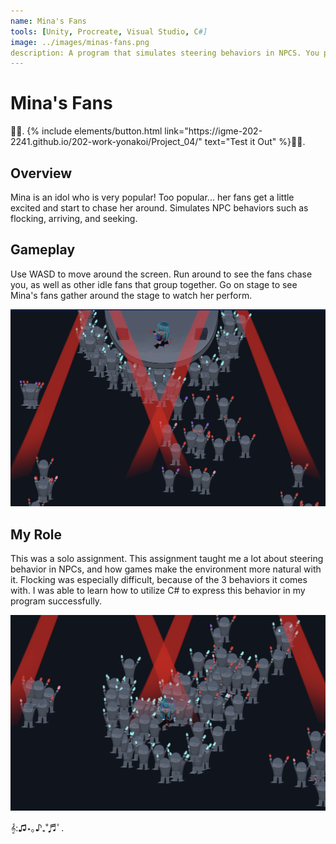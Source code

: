 ```yaml
---
name: Mina's Fans
tools: [Unity, Procreate, Visual Studio, C#]
image: ../images/minas-fans.png
description: A program that simulates steering behaviors in NPCS. You play as an idol named Mina, who is a renowned genius in the entertainment industry! But with great fame comes great responsibility... Solo Project. Programmer and artist using Unity, Procreate, and C#. Click to learn more.
---
```

# Mina's Fans

<p class="text-center">♬ﾟ.
{% include elements/button.html link="https://igme-202-2241.github.io/202-work-yonakoi/Project_04/" text="Test it Out" %}♬ﾟ.
</p>

## Overview

Mina is an idol who is very popular! Too popular... her fans get a little excited and start to chase her around. Simulates NPC behaviors such as flocking, arriving, and seeking. 

## Gameplay

Use WASD to move around the screen. Run around to see the fans chase you, as well as other idle fans that group together. Go on stage to see Mina's fans gather around the stage to watch her perform.

![search](../images/minas-fans-onstage.png)

## My Role

This was a solo assignment. This assignment taught me a lot about steering behavior in NPCs, and how games make the environment more natural with it. Flocking was especially difficult, because of the 3 behaviors it comes with. I was able to learn how to utilize C# to express this behavior in my program successfully.

![preview](../images/minas-fans-offstage.png)

<p class="text-center">𝄞:♫⋆｡♪₊˚♬ﾟ.</p>
